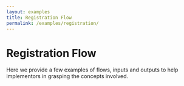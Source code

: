 ```yaml
---
layout: examples
title: Registration Flow
permalink: /examples/registration/
---
```


# Registration Flow

Here we provide a few examples of flows, inputs and outputs to help implementors in grasping the concepts involved.
